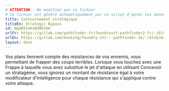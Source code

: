 ```yaml
---
# ATTENTION : Ne modifiez pas ce fichier
# Ce fichier est généré automatiquement par un script d'après les données du module Foundry VTT officiel et de sa traduction
title: Contournement stratégique
titleEn: Strategic Bypass
id: NgUB5toKxBd8RJmm
urlFr: https://gitlab.com/pathfinder-fr/foundryvtt-pathfinder2-fr/-/blob/master/data/feats/NgUB5toKxBd8RJmm.htm
urlEn: https://gitlab.com/hooking/foundry-vtt---pathfinder-2e/-/blob/master/packs/data/feats.db/strategic-bypass.json
layout: dons
---
```

Vos plans tiennent compte des résistances de vos ennemis, vous permettant de frapper des coups terribles. Lorsque vous touchez avec une Frappe à laquelle vous avez substitué le jet d'attaque en utilisant <a class="entity-link" data-pack="pf2e.actionspf2e" data-id="m0f2B7G9eaaTmhFL" draggable="true">Concevoir un stratagème</a>, vous ignorez un montant de résistance égal à votre modificateur d'Intelligence pour chaque résistance qui s'applique contre votre attaque.
